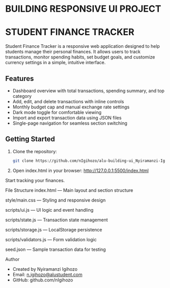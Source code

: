 # BUILDING RESPONSIVE UI PROJECT
# STUDENT FINANCE TRACKER

Student Finance Tracker is a responsive web application designed to help students manage their personal finances. It allows users to track transactions, monitor spending habits, set budget goals, and customize currency settings in a simple, intuitive interface.

## Features

- Dashboard overview with total transactions, spending summary, and top category
- Add, edit, and delete transactions with inline controls
- Monthly budget cap and manual exchange rate settings
- Dark mode toggle for comfortable viewing
- Import and export transaction data using JSON files
- Single-page navigation for seamless section switching

## Getting Started

1. Clone the repository:
   ```bash
   git clone https://github.com/nIgihozo/alu-building-ui_Nyiramanzi-Igihozo
2. Open index.html in your browser:
http://127.0.0.1:5500/index.html

Start tracking your finances.

File Structure
index.html — Main layout and section structure

style/main.css — Styling and responsive design

scripts/ui.js — UI logic and event handling

scripts/state.js — Transaction state management

scripts/storage.js — LocalStorage persistence

scripts/validators.js — Form validation logic

seed.json — Sample transaction data for testing

Author
- Created by Nyiramanzi Igihozo 
- Email: n.igihozo@alustudent.com 
- GitHub: github.com/nIgihozo

